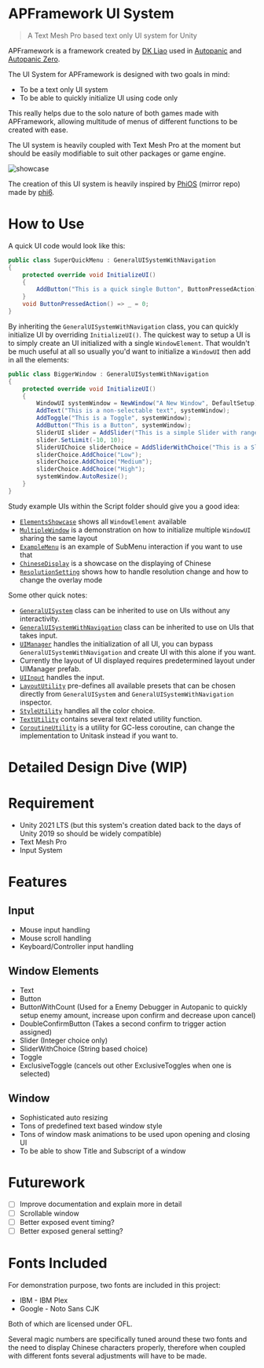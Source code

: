 # APFramework UI System

> A Text Mesh Pro based text only UI system for Unity

APFramework is a framework created by [DK Liao](https://twitter.com/RandomDevDK) used in [Autopanic](https://store.steampowered.com/app/1274830) and [Autopanic Zero](https://store.steampowered.com/app/1423670).

The UI System for APFramework is designed with two goals in mind:

- To be a text only UI system
- To be able to quickly initialize UI using code only

This really helps due to the solo nature of both games made with APFramework, allowing multitude of menus of different functions to be created with ease.

The UI system is heavily coupled with Text Mesh Pro at the moment but should be easily modifiable to suit other packages or game engine.

![showcase](https://blog.chosenconcept.dev/images/posts/autopanic-devlog/0007/3.gif)

The creation of this UI system is heavily inspired by [PhiOS](https://github.com/pblca/PhiOS) (mirror repo) made by [phi6](https://twitter.com/phi6).

# How to Use

A quick UI code would look like this:
```C#
public class SuperQuickMenu : GeneralUISystemWithNavigation
{
    protected override void InitializeUI()
    {
        AddButton("This is a quick single Button", ButtonPressedAction);
    }
    void ButtonPressedAction() => _ = 0;
}
```
By inheriting the `GeneralUISystemWithNavigation` class, you can quickly initialize UI by overriding `InitializeUI()`. The quickest way to setup a UI is to simply create an UI initialized with a single `WindowElement`. That wouldn't be much useful at all so usually you'd want to initialize a `WindowUI` then add in all the elements:
```C#
public class BiggerWindow : GeneralUISystemWithNavigation
{
    protected override void InitializeUI()
    {
        WindowUI systemWindow = NewWindow("A New Window", DefaultSetup);
        AddText("This is a non-selectable text", systemWindow);
        AddToggle("This is a Toggle", systemWindow);
        AddButton("This is a Button", systemWindow);
        SliderUI slider = AddSlider("This is a simple Slider with range", systemWindow);
        slider.SetLimit(-10, 10);
        SliderUIChoice sliderChoice = AddSliderWithChoice("This is a Slider that takes string options", systemWindow);
        sliderChoice.AddChoice("Low");
        sliderChoice.AddChoice("Medium");
        sliderChoice.AddChoice("High");
        systemWindow.AutoResize();
    }
}
```
Study example UIs within the Script folder should give you a good idea:
- [`ElementsShowcase`](https://github.com/dklassic/APFrameworkUI/blob/main/Assets/Script/ElementsShowcase.cs) shows all `WindowElement` available
- [`MultipleWindow`](https://github.com/dklassic/APFrameworkUI/blob/main/Assets/Script/MultipleWindow.cs) is a demonstration on how to initialize multiple `WindowUI` sharing the same layout
- [`ExampleMenu`](https://github.com/dklassic/APFrameworkUI/blob/main/Assets/Script/ExampleMenu.cs) is an example of SubMenu interaction if you want to use that
- [`ChineseDisplay`](https://github.com/dklassic/APFrameworkUI/blob/main/Assets/Script/ChineseDisplay.cs) is a showcase on the displaying of Chinese
- [`ResolutionSetting`](https://github.com/dklassic/APFrameworkUI/blob/main/Assets/Script/ResolutionSetting.cs) shows how to handle resolution change and how to change the overlay mode

Some other quick notes:
- [`GeneralUISystem`](https://github.com/dklassic/APFrameworkUI/blob/main/Assets/APFramework/UI/GeneralUISystem.cs) class can be inherited to use on UIs without any interactivity.
- [`GeneralUISystemWithNavigation`](https://github.com/dklassic/APFrameworkUI/blob/main/Assets/APFramework/UI/GeneralUISystemWithNavigation.cs) class can be inherited to use on UIs that takes input.
- [`UIManager`](https://github.com/dklassic/APFrameworkUI/blob/main/Assets/APFramework/UI/UIManager.cs) handles the initialization of all UI, you can bypass `GeneralUISystemWithNavigation` and create UI with this alone if you want.
- Currently the layout of UI displayed requires predetermined layout under UIManager prefab.
- [`UIInput`](https://github.com/dklassic/APFrameworkUI/blob/main/Assets/APFramework/UI/UIInput.cs) handles the input.
- [`LayoutUtility`](https://github.com/dklassic/APFrameworkUI/blob/main/Assets/APFramework/UI/Utility/LayoutUtility.cs) pre-defines all available presets that can be chosen directly from `GeneralUISystem` and `GeneralUISystemWithNavigation` inspector.
- [`StyleUtility`](https://github.com/dklassic/APFrameworkUI/blob/main/Assets/APFramework/UI/Utility/StyleUtility.cs) handles all the color choice.
- [`TextUtility`](https://github.com/dklassic/APFrameworkUI/blob/main/Assets/APFramework/UI/Utility/TextUtility.cs) contains several text related utility function.
- [`CoroutineUtility`](https://github.com/dklassic/APFrameworkUI/blob/main/Assets/APFramework/UI/Utility/CoroutineUtility.cs) is a utility for GC-less coroutine, can change the implementation to Unitask instead if you want to.

# Detailed Design Dive (WIP)

# Requirement

- Unity 2021 LTS (but this system's creation dated back to the days of Unity 2019 so should be widely compatible)
- Text Mesh Pro
- Input System

# Features

## Input

- Mouse input handling
- Mouse scroll handling
- Keyboard/Controller input handling

## Window Elements

- Text
- Button
- ButtonWithCount (Used for a Enemy Debugger in Autopanic to quickly setup enemy amount, increase upon confirm and decrease upon cancel)
- DoubleConfirmButton (Takes a second confirm to trigger action assigned)
- Slider (Integer choice only)
- SliderWithChoice (String based choice)
- Toggle
- ExclusiveToggle (cancels out other ExclusiveToggles when one is selected)

## Window

- Sophisticated auto resizing
- Tons of predefined text based window style
- Tons of window mask animations to be used upon opening and closing UI
- To be able to show Title and Subscript of a window

# Futurework

- [ ] Improve documentation and explain more in detail
- [ ] Scrollable window
- [ ] Better exposed event timing?
- [ ] Better exposed general setting?

# Fonts Included

For demonstration purpose, two fonts are included in this project:

- IBM - IBM Plex
- Google - Noto Sans CJK

Both of which are licensed under OFL.

Several magic numbers are specifically tuned around these two fonts and the need to display Chinese characters properly, therefore when coupled with different fonts several adjustments will have to be made.
